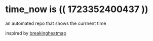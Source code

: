# time_now is (( 1723352400437 ))

an automated repo that shows the currnent time

inspired by [breakingheatmap](https://github.com/breakingheatmap/breakingheatmap)